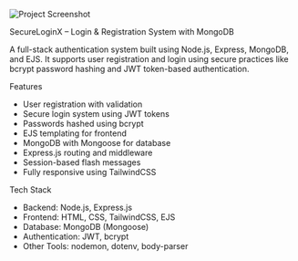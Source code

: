 ![Project Screenshot](https://github.com/Harshita-prog30/SecureLoginX-A-Node.js-based-Authentication-System/assets/your-github-id/filename.png)

SecureLoginX – Login & Registration System with MongoDB

A full-stack authentication system built using Node.js, Express, MongoDB, and EJS. It supports user registration and login using secure practices like bcrypt password hashing and JWT token-based authentication.

 Features
- User registration with validation
- Secure login system using JWT tokens
- Passwords hashed using bcrypt
- EJS templating for frontend
- MongoDB with Mongoose for database
- Express.js routing and middleware
- Session-based flash messages
- Fully responsive using TailwindCSS

 Tech Stack
- Backend: Node.js, Express.js
- Frontend: HTML, CSS, TailwindCSS, EJS
- Database: MongoDB (Mongoose)
- Authentication: JWT, bcrypt
- Other Tools: nodemon, dotenv, body-parser



